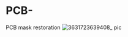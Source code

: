 # PCB-
PCB mask restoration
![3631723639408_ pic](https://github.com/user-attachments/assets/39341337-cefa-4919-a56a-91cb8e39928e)
